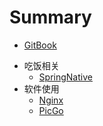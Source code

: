 # Summary
- [GitBook](README.md)

* 吃饭相关
    * [SpringNative](./吃饭相关/SpringNative.md)
* 软件使用
    * [Nginx](./软件使用/Nginx.md)
    * [PicGo](./软件使用/PicGo.md)
